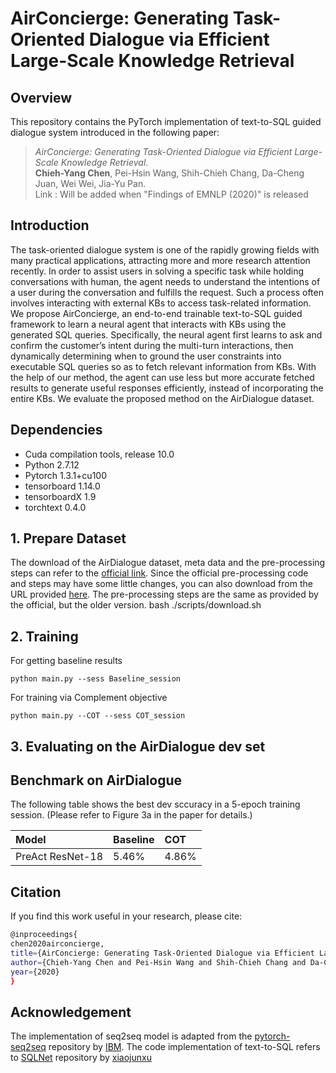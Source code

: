 # AirConcierge: Generating Task-Oriented Dialogue via Efficient Large-Scale Knowledge Retrieval


## Overview

This repository contains the PyTorch implementation of text-to-SQL guided dialogue system introduced in the following paper:

> _AirConcierge: Generating Task-Oriented Dialogue via Efficient Large-Scale Knowledge Retrieval_. <br>
**Chieh-Yang Chen**, Pei-Hsin Wang, Shih-Chieh Chang, Da-Cheng Juan, Wei Wei, Jia-Yu Pan. <br>
Link : Will be added when "Findings of EMNLP (2020)" is released

## Introduction
The task-oriented dialogue system is one of the rapidly growing fields with many practical applications, attracting more and more research attention recently. In order to assist users
in solving a specific task while holding conversations with human, the agent needs to understand the intentions of a user during the conversation and fulfills the request. Such a process often involves interacting with external KBs to access task-related information. We propose AirConcierge, an end-to-end trainable text-to-SQL guided framework to learn a neural agent that interacts
with KBs using the generated SQL queries. Specifically, the neural agent first learns to ask and confirm the customer’s intent during the multi-turn interactions, then dynamically determining when to ground the user constraints into executable SQL queries so as to fetch relevant information from KBs. With the help of our method, the agent can use less but more accurate fetched results to generate useful responses efficiently, instead of incorporating the entire KBs. We evaluate the proposed method on the AirDialogue dataset.

## Dependencies

* Cuda compilation tools, release 10.0
* Python 2.7.12
* Pytorch 1.3.1+cu100
* tensorboard 1.14.0
* tensorboardX 1.9
* torchtext 0.4.0

## 1. Prepare Dataset
The download of the AirDialogue dataset, meta data and the pre-processing steps can refer to the [official link](https://github.com/google/airdialogue_model/blob/master/README.md). Since the official pre-processing code and steps may have some little changes, you can also download from the URL provided [here](https://drive.google.com/file/d/1jn6q5g7n4Dv_q2BhMs7j5pbQje91fSaZ/view?usp=sharing). The pre-processing steps are the same as provided by the official, but the older version.
	bash ./scripts/download.sh

## 2. Training
For getting baseline results
	
	python main.py --sess Baseline_session
	
For training via Complement objective

	python main.py --COT --sess COT_session

## 3. Evaluating on the AirDialogue dev set


## Benchmark on AirDialogue

The following table shows the best dev sccuracy in a 5-epoch training session. (Please refer to Figure 3a in the paper for details.)

| Model              | Baseline  | COT |
|:-------------------|:---------------------|:---------------------|
| PreAct ResNet-18                |               5.46%  |               4.86%  |


## Citation
If you find this work useful in your research, please cite:
```bash
@inproceedings{
chen2020airconcierge,
title={AirConcierge: Generating Task-Oriented Dialogue via Efficient Large-Scale Knowledge Retrieval},
author={Chieh-Yang Chen and Pei-Hsin Wang and Shih-Chieh Chang and Da-Cheng Juan and Wei Wei and Jia-Yu Pan},
year={2020}
}
```

## Acknowledgement
The implementation of seq2seq model is adapted from the [pytorch-seq2seq](https://github.com/IBM/pytorch-seq2seq) repository by [IBM](https://github.com/IBM). The code implementation of text-to-SQL refers to [SQLNet](https://github.com/xiaojunxu/SQLNet) repository by [xiaojunxu](https://github.com/xiaojunxu)
